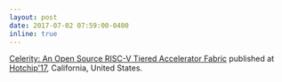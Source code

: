 ```yaml
---
layout: post
date: 2017-07-02 07:59:00-0400
inline: true
---
```

[Celerity: An Open Source RISC-V Tiered Accelerator Fabric](https://www.hotchips.org/wp-content/uploads/hc_archives/hc29/HC29.21-Monday-Pub/HC29.21.40-Processors-Pub/HC29.21.430-Celerity-RISC-V-Davidson-UCSD.pdf) published at [Hotchip'17](https://www.hotchips.org/archives/2010s/hc29/), California, United States.

